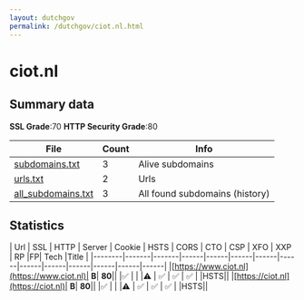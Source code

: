 ```yaml
---
layout: dutchgov
permalink: /dutchgov/ciot.nl.html
---
```



# ciot.nl
## Summary data


**SSL Grade**:70
**HTTP Security Grade**:80


| File       | Count | Info |
|------------|-------|------|
|[subdomains.txt](/data/ciot.nl/subdomains.txt)|3|Alive subdomains|
|[urls.txt](/data/ciot.nl/urls.txt)|2|Urls|
|[all_subdomains.txt](/data/ciot.nl/all_subdomains.txt)|3|All found subdomains (history)|


## Statistics


| Url | SSL | HTTP | Server | Cookie | HSTS | CORS | CTO | CSP | XFO | XXP | RP |FP| Tech |Title |
|--------|-------|-------|------|------|------|------|------|------|------|------|------|------|------|
|[https://www.ciot.nl](https://www.ciot.nl)| **B**| **80**|| |:white_check_mark: | | |:warning: | :white_check_mark: | :white_check_mark: | :white_check_mark: | |HSTS||
|[https://ciot.nl](https://ciot.nl)| **B**| **80**|| |:white_check_mark: | | |:warning: | :white_check_mark: | :white_check_mark: | :white_check_mark: | |HSTS||